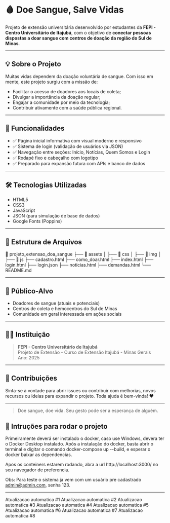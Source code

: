 # 🩸 Doe Sangue, Salve Vidas

Projeto de extensão universitária desenvolvido por estudantes da **FEPI - Centro Universitário de Itajubá**, com o objetivo de **conectar pessoas dispostas a doar sangue com centros de doação da região do Sul de Minas**.

---

## 💡 Sobre o Projeto

Muitas vidas dependem da doação voluntária de sangue. Com isso em mente, este projeto surgiu com a missão de:

- Facilitar o acesso de doadores aos locais de coleta;
- Divulgar a importância da doação regular;
- Engajar a comunidade por meio da tecnologia;
- Contribuir ativamente com a saúde pública regional.

---

## 🚀 Funcionalidades

- ✅ Página inicial informativa com visual moderno e responsivo 
- ✅ Sistema de login (validação de usuários via JSON)
- ✅ Navegação entre seções: Início, Notícias, Quem Somos e Login
- ✅ Rodapé fixo e cabeçalho com logotipo
- ✅ Preparado para expansão futura com APIs e banco de dados

---

## 🛠️ Tecnologias Utilizadas

- HTML5
- CSS3
- JavaScript
- JSON (para simulação de base de dados)
- Google Fonts (Poppins)

--- 

## 📁 Estrutura de Arquivos
📂 projeto_extensao_doa_sangue
├── 📁 assets
│   ├── 📁 css
│   ├── 📁 img
│   ├── 📁 js
├── cadastro.html
├── como_doar.html
├── index.html
├── login.html
├── login.json
├── noticias.html
├── demandas.html
└── README.md


---

## 🏥 Público-Alvo

- Doadores de sangue (atuais e potenciais)
- Centros de coleta e hemocentros do Sul de Minas
- Comunidade em geral interessada em ações sociais

---

## 👩‍🏫 Instituição

> **FEPI - Centro Universitário de Itajubá**  
Projeto de Extensão - Curso de Extensão
Itajubá - Minas Gerais  
Ano: 2025

---

## 🤝 Contribuições

Sinta-se à vontade para  abrir issues ou contribuir com melhorias, novos recursos ou ideias para expandir o projeto. Toda ajuda é bem-vinda! ❤️

---

> Doe sangue, doe vida. Seu gesto pode ser a esperança de alguém.  



## 🚀 Intruções para rodar o projeto

Primeiramente deverá ser instalado o docker, caso use Windows, devera ter o Docker Desktop instalado.
Após a instalação do docker, basta abrir o terminal e digitar o comando docker-compose up --build, e esperar o docker baixar as dependencias.

Apos os conteiners estarem rodando, abra a url http://localhost:3000/ no seu navegador de preferencia.

Obs: Para teste o sistema ja vem com um usuário pre cadastrado admin@admin.com, senha 123.

---
Atualizacao automatica #1
Atualizacao automatica #2
Atualizacao automatica #3
Atualizacao automatica #4
Atualizacao automatica #5
Atualizacao automatica #6
Atualizacao automatica #7
Atualizacao automatica #8

